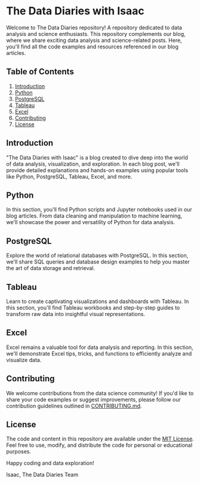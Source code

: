 # The Data Diaries with Isaac

Welcome to The Data Diaries repository! A repository dedicated to data analysis and science enthusiasts. This repository complements our blog, where we share exciting data analysis and science-related posts. Here, you'll find all the code examples and resources referenced in our blog articles.

## Table of Contents

1. [Introduction](#introduction)
2. [Python](#python)
3. [PostgreSQL](#postgresql)
4. [Tableau](#tableau)
5. [Excel](#excel)
6. [Contributing](#contributing)
7. [License](#license)

## Introduction

"The Data Diaries with Isaac" is a blog created to dive deep into the world of data analysis, visualization, and exploration. In each blog post, we'll provide detailed explanations and hands-on examples using popular tools like Python, PostgreSQL, Tableau, Excel, and more.

## Python

In this section, you'll find Python scripts and Jupyter notebooks used in our blog articles. From data cleaning and manipulation to machine learning, we'll showcase the power and versatility of Python for data analysis.

## PostgreSQL

Explore the world of relational databases with PostgreSQL. In this section, we'll share SQL queries and database design examples to help you master the art of data storage and retrieval.

## Tableau

Learn to create captivating visualizations and dashboards with Tableau. In this section, you'll find Tableau workbooks and step-by-step guides to transform raw data into insightful visual representations.

## Excel

Excel remains a valuable tool for data analysis and reporting. In this section, we'll demonstrate Excel tips, tricks, and functions to efficiently analyze and visualize data.

## Contributing

We welcome contributions from the data science community! If you'd like to share your code examples or suggest improvements, please follow our contribution guidelines outlined in [CONTRIBUTING.md](CONTRIBUTING.md).

## License

The code and content in this repository are available under the [MIT License](LICENSE). Feel free to use, modify, and distribute the code for personal or educational purposes.

Happy coding and data exploration!

Isaac, The Data Diaries Team


